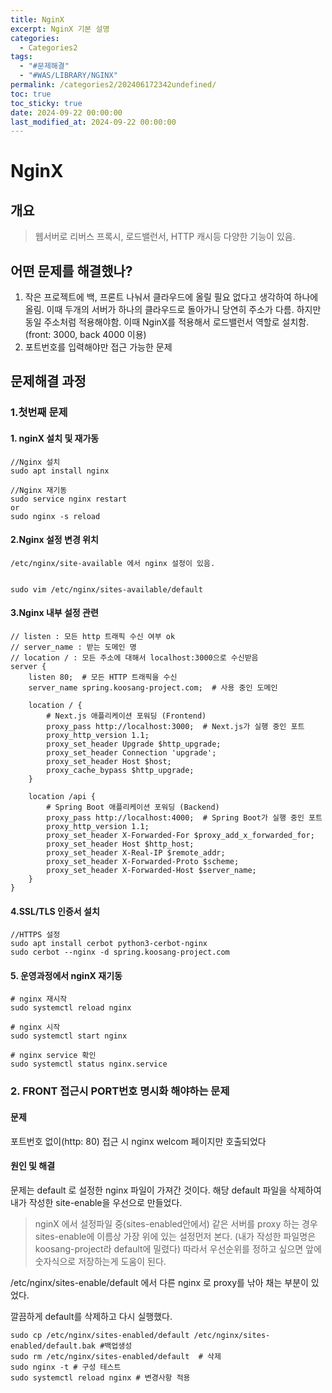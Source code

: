 ```yaml
---
title: NginX
excerpt: NginX 기본 설명
categories:
  - Categories2
tags:
  - "#문제해결"
  - "#WAS/LIBRARY/NGINX"
permalink: /categories2/202406172342undefined/
toc: true
toc_sticky: true
date: 2024-09-22 00:00:00
last_modified_at: 2024-09-22 00:00:00
---
```

# NginX
## 개요
> 웹서버로 리버스 프록시, 로드밸런서, HTTP 캐시등 다양한 기능이 있음.

## 어떤 문제를 해결했나?
1. 작은 프로젝트에 백, 프론트 나눠서 클라우드에 올릴 필요 없다고 생각하여 하나에 올림. 이때 두개의 서버가 하나의 클라우드로 돌아가니 당연히 주소가 다름. 하지만 동일 주소처럼 적용해야함. 이때 NginX를 적용해서 로드밸런서 역할로 설치함. (front: 3000, back 4000 이용)
2. 포트번호를 입력해야만 접근 가능한 문제


## 문제해결 과정
### 1.첫번째 문제
#### 1. nginX 설치 및 재가동
```
//Nginx 설치
sudo apt install nginx

//Nginx 재기동
sudo service nginx restart
or
sudo nginx -s reload
```


#### 2.Nginx 설정 변경 위치
```
/etc/nginx/site-available 에서 nginx 설정이 있음.


sudo vim /etc/nginx/sites-available/default
```


#### 3.Nginx 내부 설정 관련
```
// listen : 모든 http 트래픽 수신 여부 ok
// server_name : 받는 도메인 명
// location / : 모든 주소에 대해서 localhost:3000으로 수신받음
server {
    listen 80;  # 모든 HTTP 트래픽을 수신
    server_name spring.koosang-project.com;  # 사용 중인 도메인

    location / {
        # Next.js 애플리케이션 포워딩 (Frontend)
        proxy_pass http://localhost:3000;  # Next.js가 실행 중인 포트
        proxy_http_version 1.1;
        proxy_set_header Upgrade $http_upgrade;
        proxy_set_header Connection 'upgrade';
        proxy_set_header Host $host;
        proxy_cache_bypass $http_upgrade;
    }

    location /api {
        # Spring Boot 애플리케이션 포워딩 (Backend)
        proxy_pass http://localhost:4000;  # Spring Boot가 실행 중인 포트
        proxy_http_version 1.1;
        proxy_set_header X-Forwarded-For $proxy_add_x_forwarded_for;
        proxy_set_header Host $http_host;
        proxy_set_header X-Real-IP $remote_addr;
        proxy_set_header X-Forwarded-Proto $scheme;
        proxy_set_header X-Forwarded-Host $server_name;
    }
}

```


#### 4.SSL/TLS 인증서 설치
```
//HTTPS 설정
sudo apt install cerbot python3-cerbot-nginx
sudo cerbot --nginx -d spring.koosang-project.com
```



#### 5. 운영과정에서 nginX 재기동
```shell
# nginx 재시작
sudo systemctl reload nginx

# nginx 시작
sudo systemctl start nginx

# nginx service 확인
sudo systemctl status nginx.service
```


### 2. FRONT 접근시 PORT번호 명시화 해야하는 문제
#### 문제
포트번호 없이(http: 80) 접근 시 nginx welcom 페이지만 호출되었다

#### 원인 및 해결
문제는 default 로 설정한 nginx 파일이 가져간 것이다. 해당 default 파일을 삭제하여 내가 작성한 site-enable을 우선으로 만들었다.
>nginX 에서 설정파일 중(sites-enabled안에서) 같은 서버를 proxy 하는 경우 sites-enable에 이름상 가장 위에 있는 설정먼저 본다.
>(내가 작성한 파일명은 koosang-project라 default에 밀렸다)
>따라서 우선순위를 정하고 싶으면 앞에 숫자식으로 저장하는게 도움이 된다.


/etc/nginx/sites-enable/default 에서 다른 nginx 로 proxy를 낚아 채는 부분이 있었다.

깔끔하게 default를 삭제하고 다시 실행했다.
```shell
sudo cp /etc/nginx/sites-enabled/default /etc/nginx/sites-enabled/default.bak #백업생성
sudo rm /etc/nginx/sites-enabled/default  # 삭제
sudo nginx -t # 구성 테스트 
sudo systemctl reload nginx # 변경사항 적용
```

